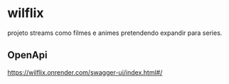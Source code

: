 # wilflix
projeto streams como filmes e animes pretendendo expandir para series.
## OpenApi
https://wilflix.onrender.com/swagger-ui/index.html#/
